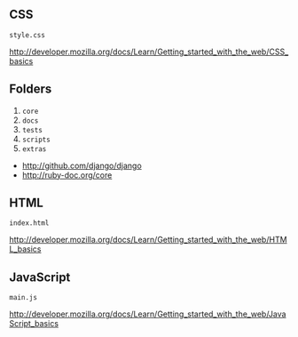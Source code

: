 CSS
-----

~~~
style.css
~~~

http://developer.mozilla.org/docs/Learn/Getting_started_with_the_web/CSS_basics

Folders
---------
1. `core`
2. `docs`
3. `tests`
4. `scripts`
5. `extras`

- http://github.com/django/django
- http://ruby-doc.org/core

HTML
-----

~~~
index.html
~~~

http://developer.mozilla.org/docs/Learn/Getting_started_with_the_web/HTML_basics

JavaScript
----------

~~~
main.js
~~~

http://developer.mozilla.org/docs/Learn/Getting_started_with_the_web/JavaScript_basics
